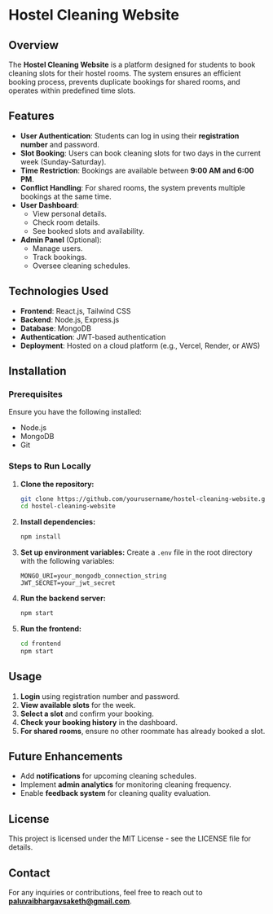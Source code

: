 # Hostel Cleaning Website

## Overview
The **Hostel Cleaning Website** is a platform designed for students to book cleaning slots for their hostel rooms. The system ensures an efficient booking process, prevents duplicate bookings for shared rooms, and operates within predefined time slots.

## Features
- **User Authentication**: Students can log in using their **registration number** and password.
- **Slot Booking**: Users can book cleaning slots for two days in the current week (Sunday-Saturday).
- **Time Restriction**: Bookings are available between **9:00 AM and 6:00 PM**.
- **Conflict Handling**: For shared rooms, the system prevents multiple bookings at the same time.
- **User Dashboard**:
  - View personal details.
  - Check room details.
  - See booked slots and availability.
- **Admin Panel** (Optional):
  - Manage users.
  - Track bookings.
  - Oversee cleaning schedules.

## Technologies Used
- **Frontend**: React.js, Tailwind CSS
- **Backend**: Node.js, Express.js
- **Database**: MongoDB
- **Authentication**: JWT-based authentication
- **Deployment**: Hosted on a cloud platform (e.g., Vercel, Render, or AWS)

## Installation
### Prerequisites
Ensure you have the following installed:
- Node.js
- MongoDB
- Git

### Steps to Run Locally
1. **Clone the repository:**
   ```sh
   git clone https://github.com/yourusername/hostel-cleaning-website.git
   cd hostel-cleaning-website
   ```
2. **Install dependencies:**
   ```sh
   npm install
   ```
3. **Set up environment variables:**
   Create a `.env` file in the root directory with the following variables:
   ```env
   MONGO_URI=your_mongodb_connection_string
   JWT_SECRET=your_jwt_secret
   ```
4. **Run the backend server:**
   ```sh
   npm start
   ```
5. **Run the frontend:**
   ```sh
   cd frontend
   npm start
   ```

## Usage
1. **Login** using registration number and password.
2. **View available slots** for the week.
3. **Select a slot** and confirm your booking.
4. **Check your booking history** in the dashboard.
5. **For shared rooms**, ensure no other roommate has already booked a slot.

## Future Enhancements
- Add **notifications** for upcoming cleaning schedules.
- Implement **admin analytics** for monitoring cleaning frequency.
- Enable **feedback system** for cleaning quality evaluation.

## License
This project is licensed under the MIT License - see the LICENSE file for details.

## Contact
For any inquiries or contributions, feel free to reach out to **paluvaibhargavsaketh@gmail.com**.

